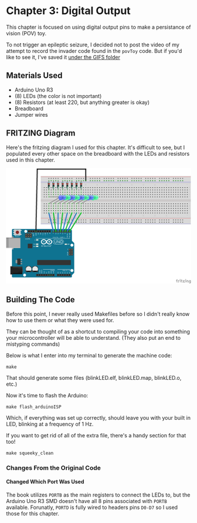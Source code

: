 # Chapter 3: Digital Output

This chapter is focused on using digital output pins to make a persistance of vision (POV) toy.

To not trigger an epileptic seizure, I decided not to post the video of my attempt to record the invader code found in the `povToy` code. But if you'd like to see it, I've saved it [under the GIFS folder](../GIFS/Chapter_03/invaders.gif)

## Materials Used

* Arduino Uno R3
* (8) LEDs (the color is not important)
* (8) Resistors (at least 220, but anything greater is okay)
* Breadboard
* Jumper wires

## FRITZING Diagram

Here's the fritzing diagram I used for this chapter. It's difficult to see, but I populated every other space on the breadboard with the LEDs and resistors used in this chapter.

![Fritzing Diagram used for this chapter](../images/Chapter_03/Chapter_03_Fritzing.png)

## Building The Code

Before this point, I never really used Makefiles before so I didn't really know how to use them or what they were used for.

They can be thought of as a shortcut to compiling your code into something your microcontroller will be able to understand. (They also put an end to mistyping commands)

Below is what I enter into my terminal to generate the machine code:

```console
make
```

That should generate some files (blinkLED.elf, blinkLED.map, blinkLED.o, etc.)

Now it's time to flash the Arduino:

```console
make flash_arduinoISP
```

Which, if everything was set up correctly, should leave you with your built in LED, blinking at a frequency of 1 Hz.

If you want to get rid of all of the extra file, there's a handy section for that too!

```console
make squeeky_clean
```

### Changes From the Original Code

#### Changed Which Port Was Used

The book utilizes `PORTB` as the main registers to connect the LEDs to, but the Arduino Uno R3 SMD doesn't have all 8 pins associated with `PORTB` available. Forunatly, `PORTD` is fully wired to headers pins `D0-D7` so I used those for this chapter.
